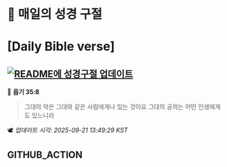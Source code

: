 # 🙏 매일의 성경 구절
# [Daily Bible verse]
## [![README에 성경구절 업데이트](https://github.com/DONGSUKA/first_test/actions/workflows/update-readme-bible.yml/badge.svg)](https://github.com/DONGSUKA/first_test/actions/workflows/update-readme-bible.yml)
<!-- START_BIBLE_VERSE -->
📖 **욥기 35:8**
> 그대의 악은 그대와 같은 사람에게나 있는 것이요 그대의 공의는 어떤 인생에게도 있느니라

🕊️ _업데이트 시각: 2025-09-21 13:49:29 KST_
  <!-- END_BIBLE_VERSE -->
## GITHUB_ACTION

